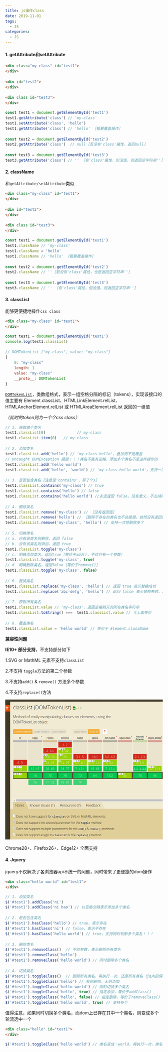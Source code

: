 ```yaml
---
title: js操作class
date: 2019-11-01
tags:
  - JS
categories:
  - JS
---
```


#### 1. getAttribute和setAttribute

```html
<div class="my-class" id="test1">
</div>

<div id="test2">
</div>

<div class id="test3">
</div>
```

```javascript
const test1 = document.getElementById('test1')
test1.getAttribute('class') // 'my-class'
test1.setAttribute('class', 'hello') 
test1.getAttribute('class') // 'hello' ［粗暴覆盖操作］

const test2 = document.getElementById('test2')
test2.getAttribute('class')  // null［若没有'class'属性，返回null］

const test3 = document.getElementById('test3')
test3.getAttribute('class') // '' ［有'class'属性，但没值，则返回空字符串''］
```



#### 2. className

和`getAttribute/setAttribute`类似

```html
<div class="my-class" id="test1">
</div>

<div id="test2">
</div>

<div class id="test3">
</div>
```

```javascript
const test1 = document.getElementById('test1')
test1.className // 'my-class'
test1.className = 'hello'
test1.className // 'hello' ［粗暴覆盖操作］

const test2 = document.getElementById('test2')
test2.className // ''［若没有'class'属性，也是返回空字符串''］

const test3 = document.getElementById('test3')
test3.className // '' ［有'class'属性，但没值，则返回空字符串''］
```



#### 3. classList

能够更便捷地操作`css class`

```html
<div class="my-class" id="test1">
</div>
```

```javascript
const test1 = document.getElementById('test1')
console.log(test1.classList)

// DOMTokenList ["my-class", value: "my-class"]
{
    0: "my-class"
    length: 1
    value: "my-class"
    __proto__: DOMTokenList
}
```

[`DOMTokenList`](https://developer.mozilla.org/zh-CN/docs/Web/API/DOMTokenList)，类数组格式，表示一组空格分隔的标记（tokens），实现该接口的值主要有 Element.classList、HTMLLinkElement.relList、HTMLAnchorElement.relList 或 HTMLAreaElement.relList 返回的一组值

*（此时的token则为一个个css class）*

```javascript
// 1. 获取单个类名
test1.classList[0]				// my-class
test1.classList.item(0)	  // my-class

// 2. 添加类名
test1.classList.add('hello') // 'my-class hello'，叠加而不是覆盖
// Uncaught DOMException 报错！！！类名不能有空格，添加多个类名不是这样操作的
test1.classList.add('hello world') 
test1.classList.add('hello', 'world') // 'my-class hello world'，支持一次性添加多个

// 3. 是否包含类名［注意是'contains'，带了个s］
test1.classList.contains('my-class') // true
test1.classList.contains('hello') // false
test1.classList.contains('hello world') //永远返回 false，没有意义，不支持同时判断多个类名

// 4. 删除类名
test1.classList.remove('my-class') // ［没有返回值］
test1.classList.remove('hello') // ［删除不存在的类名也不会报错，依然没有返回值］
test1.classList.remove('my-class', 'hello') // 支持一次性删除多个

// 5. 切换类名
// a. 已有该类名则删除，返回 false
// b. 没有该类名则添加，返回 true
test1.classList.toggle('my-class') 
// c. 明确添加类名，返回true［等价于add()，不过只有一个参数］
test1.classList.toggle('my-class', true) 
// d. 明确删除类名，返回false［等价于remove()］
test1.classList.toggle('my-class', false) 

// 6. 替换类名
test1.classList.replace('my-class', 'hello') // 返回 true 表示替换成功
test1.classList.replace('abc-defg', 'hello') // 返回 false 表示替换失败，没有找到可替换内容

// 7. 获取所有类名
test1.classList.value // 'my-class'，返回空格隔开的所有类名字符串
test1.classList.toString() ===  test1.classList.value // 与上面等价

// 8. 覆盖类名
test1.classList.value = 'hello world' // 等价于 Element.className

```

**兼容性问题**

**IE10+ 部分支持**，不支持部分如下

1.SVG or MathML 元素不支持`classList`

2.不支持 `toggle`方法的第二个参数

3.不支持`add()` & `remove()` 方法多个参数

4.不支持`replace()`方法 

![](https://raw.githubusercontent.com/hzmming/myGraphBed/master/20191101204158.png)

Chrome28+、Firefox26+、Edge12+ 全面支持

#### 4. Jquery

jquery不仅解决了各浏览器api不统一的问题，同时带来了更便捷的dom操作

```html
<div class="hello world" id="test1">
</div>
```

```javascript
// 1. 添加类名
$('#test1').addClass('ni')
$('#test1').addClass('ni hao') // 以空格分隔表示添加多个类名

// 2. 是否包含类名
$('#test1').hasClass('hello') // true，表示存在
$('#test1').hasClass('ni') // false，表示不存在
$('#test1').hasClass('hello world') // true，支持同时判断多个类名！！！

// 3. 删除类名
$('#test1').removeClass()  // 不给参数，表示删除所有类名
$('#test1').removeClass('hello')
$('#test1').removeClass('hello world') // 同时删除多个类名

// 4. 切换类名
$('#test1').toggleClass()  // 删除所有类名，再执行一次，还原所有类名（jq内部保留了类名）
$('#test1').toggleClass('hello') // 有则删除，无则添加
$('#test1').toggleClass('hello world') // 同时切换多个类名
$('#test1').toggleClass('hello', true) // 指定添加，等价于addClass()
$('#test1').toggleClass('hello', false) // 指定删除，等价于removeClass()
$('#test1').toggleClass('hello world', true) // 支持多个
```

值得注意，如果同时切换多个类名，而dom上已存在其中一个类名，则变成多个轮流选中一个

```html
<div class="hello" id="test1">
</div>
```

```javascript
$('#test1').toggleClass('hello world') // 类名变成：world，再执行一次，类名变成：hello，再执行一次，又变成：world，如此循环往复
```


